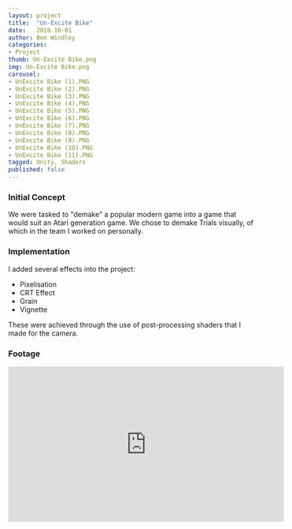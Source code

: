 ```yaml
---
layout: project
title:  "Un-Excite Bike"
date:   2018-10-01
author: Ben Windley
categories:
- Project
thumb: Un-Excite Bike.png
img: Un-Excite Bike.png
carousel:
- UnExcite Bike (1).PNG
- UnExcite Bike (2).PNG
- UnExcite Bike (3).PNG
- UnExcite Bike (4).PNG
- UnExcite Bike (5).PNG
- UnExcite Bike (6).PNG
- UnExcite Bike (7).PNG
- UnExcite Bike (8).PNG
- UnExcite Bike (9).PNG
- UnExcite Bike (10).PNG
- UnExcite Bike (11).PNG
tagged: Unity, Shaders
published: false
---
```


### Initial Concept

We were tasked to "demake" a popular modern game into a game that would suit an Atari generation game. We chose to demake Trials visually, of which in the team I worked on personally. 

### Implementation
I added several effects into the project:

- Pixelisation
- CRT Effect
- Grain
- Vignette

These were achieved through the use of post-processing shaders that I made for the camera.

### Footage

<p style="text-align: center">
<iframe width="560" height="315" src="https://www.youtube.com/embed/kphdq49V8Wo?rel=0&amp;showinfo=0" frameborder="0" allow="autoplay; encrypted-media" allowfullscreen></iframe>
</p>